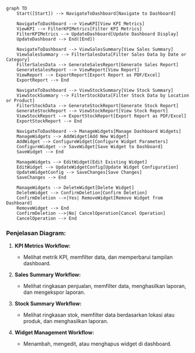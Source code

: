 ```mermaid
graph TD
    Start([Start]) --> NavigateToDashboard[Navigate to Dashboard]

    NavigateToDashboard --> ViewKPI[View KPI Metrics]
    ViewKPI --> FilterKPIMetrics[Filter KPI Metrics]
    FilterKPIMetrics --> UpdateDashboard[Update Dashboard Display]
    UpdateDashboard --> End([End])

    NavigateToDashboard --> ViewSalesSummary[View Sales Summary]
    ViewSalesSummary --> FilterSalesData[Filter Sales Data by Date or Category]
    FilterSalesData --> GenerateSalesReport[Generate Sales Report]
    GenerateSalesReport --> ViewReport[View Report]
    ViewReport --> ExportReport[Export Report as PDF/Excel]
    ExportReport --> End

    NavigateToDashboard --> ViewStockSummary[View Stock Summary]
    ViewStockSummary --> FilterStockData[Filter Stock Data by Location or Product]
    FilterStockData --> GenerateStockReport[Generate Stock Report]
    GenerateStockReport --> ViewStockReport[View Stock Report]
    ViewStockReport --> ExportStockReport[Export Report as PDF/Excel]
    ExportStockReport --> End

    NavigateToDashboard --> ManageWidgets[Manage Dashboard Widgets]
    ManageWidgets --> AddWidget[Add New Widget]
    AddWidget --> ConfigureWidget[Configure Widget Parameters]
    ConfigureWidget --> SaveWidget[Save Widget to Dashboard]
    SaveWidget --> End

    ManageWidgets --> EditWidget[Edit Existing Widget]
    EditWidget --> UpdateWidgetConfig[Update Widget Configuration]
    UpdateWidgetConfig --> SaveChanges[Save Changes]
    SaveChanges --> End

    ManageWidgets --> DeleteWidget[Delete Widget]
    DeleteWidget --> ConfirmDeletion[Confirm Deletion]
    ConfirmDeletion -->|Yes| RemoveWidget[Remove Widget from Dashboard]
    RemoveWidget --> End
    ConfirmDeletion -->|No| CancelOperation[Cancel Operation]
    CancelOperation --> End
```


### **Penjelasan Diagram:**
1. **KPI Metrics Workflow:**
   - Melihat metrik KPI, memfilter data, dan memperbarui tampilan dashboard.

2. **Sales Summary Workflow:**
   - Melihat ringkasan penjualan, memfilter data, menghasilkan laporan, dan mengekspor laporan.

3. **Stock Summary Workflow:**
   - Melihat ringkasan stok, memfilter data berdasarkan lokasi atau produk, dan menghasilkan laporan.

4. **Widget Management Workflow:**
   - Menambah, mengedit, atau menghapus widget di dashboard.